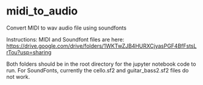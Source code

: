 # midi_to_audio
Convert MIDI to wav audio file using soundfonts

Instructions:
MIDI and Soundfont files are here:
https://drive.google.com/drive/folders/1WKTwZJB4HURXCjyasPGF4BfFstsLrTou?usp=sharing

Both folders should be in the root directory for the jupyter notebook code to run. 
For SoundFonts, currently the cello.sf2 and guitar_bass2.sf2 files do not work.
